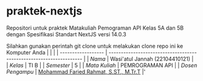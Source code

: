 # praktek-nextjs

Repositori untuk praktek Matakuliah Pemograman API Kelas 5A dan 5B dengan Spesifikasi Standart NextJS versi 14.0.3 

Silahkan gunakan perintah git clone untuk melakukan clone repo ini ke Komputer Anda 
|                    |                                                                     |
| ------------------ | ------------------------------------------------------------------- |
| *Nama*             | Wasi'atul Jannah                                      (22104410121) |  
| *Kelas*            | TI B                                                                |
| *Semester*         | 5                                                                   |
| *Mata Kuliah*      | PEMROGRAMAN API                                                     |
| *Dosen Pengampu*   | [Mohammad Faried Rahmat, S.ST., M.Tr.T](https://github.com/mrhmt80) |'
